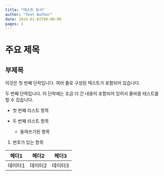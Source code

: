 ```yaml
---
title: "테스트 문서"
author: "Test Author"
date: 2024-01-01T00:00:00
pages: 1
---
```


# 주요 제목

## 부제목

이것은 첫 번째 단락입니다\. 여러 줄로 구성된 텍스트가 포함되어 있습니다\.

두 번째 단락입니다\. 이 단락에는 조금 더 긴 내용이 포함되어 있어서 줄바꿈 테스트를 할 수 있습니다\.

- 첫 번째 리스트 항목

- 두 번째 리스트 항목

  - 들여쓰기된 항목

1. 번호가 있는 항목

| 헤더1  | 헤더2  | 헤더3  |
|------|------|------|
| 데이터1 | 데이터2 | 데이터3 |

